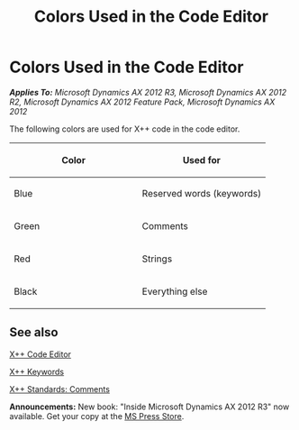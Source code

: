 ﻿---
title: Colors Used in the Code Editor
TOCTitle: Colors Used in the Code Editor
ms:assetid: 9fa8000c-a23b-4268-8f1a-38080d88a7bd
ms:mtpsurl: https://msdn.microsoft.com/en-us/library/Aa848277(v=AX.60)
ms:contentKeyID: 35248263
ms.date: 05/18/2015
mtps_version: v=AX.60
---

# Colors Used in the Code Editor 


_**Applies To:** Microsoft Dynamics AX 2012 R3, Microsoft Dynamics AX 2012 R2, Microsoft Dynamics AX 2012 Feature Pack, Microsoft Dynamics AX 2012_

The following colors are used for X++ code in the code editor.

<table>
<colgroup>
<col style="width: 50%" />
<col style="width: 50%" />
</colgroup>
<thead>
<tr class="header">
<th><p>Color</p></th>
<th><p>Used for</p></th>
</tr>
</thead>
<tbody>
<tr class="odd">
<td><p>Blue</p></td>
<td><p>Reserved words (keywords)</p></td>
</tr>
<tr class="even">
<td><p>Green</p></td>
<td><p>Comments</p></td>
</tr>
<tr class="odd">
<td><p>Red</p></td>
<td><p>Strings</p></td>
</tr>
<tr class="even">
<td><p>Black</p></td>
<td><p>Everything else</p></td>
</tr>
</tbody>
</table>


## See also

[X++ Code Editor](x-code-editor.md)

[X++ Keywords](x-keywords.md)

[X++ Standards: Comments](x-standards-comments.md)

  
**Announcements:** New book: "Inside Microsoft Dynamics AX 2012 R3" now available. Get your copy at the [MS Press Store](https://www.microsoftpressstore.com/store/inside-microsoft-dynamics-ax-2012-r3-9780735685109).

